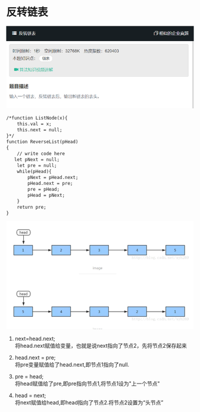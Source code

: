 # 反转链表
![](img/反转链表.png)  

```
/*function ListNode(x){
    this.val = x;
    this.next = null;
}*/
function ReverseList(pHead)
{
    // write code here
   let pNext = null;
    let pre = null;
    while(pHead){
        pNext = pHead.next;
        pHead.next = pre;
        pre = pHead;
        pHead = pNext;
    }
    return pre;
}
```

![](img/反转链表解析.png)  

1. next=head.next;  
   将head.next赋值给变量，也就是说next指向了节点2，先将节点2保存起来  
2. head.next = pre;  
   将pre变量赋值给了head.next,即节点1指向了null.  

3. pre = head;  
   将head赋值给了pre,即pre指向节点1,将节点1设为"上一个节点"  

4. head = next;  
   将next赋值给head,即head指向了节点2.将节点2设置为“头节点”